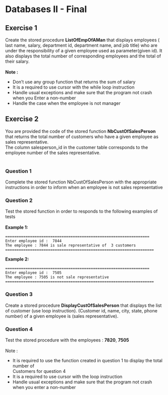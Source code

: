 # Databases II - Final

## Exercise 1
Create the stored procedure **ListOfEmpOfAMan** that displays employees ( last 
name, salary, department id, department name, and job title) who are under the responsibility 
of a given employee used as parameter(given id). It also displays the total number of 
corresponding employees and the total of their salary.
<br><br>
**Note :**
- Don’t use any group function that returns the sum of salary
- It is a required to use cursor with the while loop instruction
- Handle usual exceptions and make sure that the program not crash when you Enter a non-number
- Handle the case when the employee is not manager    

## Exercise 2
You are provided the code of the stored function **NbCustOfSalesPerson** that returns the total 
number of customers who have a given employee as sales representative.  <br>
The column salesperson_id in the customer table corresponds to the employee number of the
sales representative. 
<br><br>
### Question 1
Complete the stored function NbCustOfSalesPerson with the appropriate 
instructions in order to inform when an employee is not sales representative 

### Question 2
Test the stored function in order to responds to the following examples of tests <br><br>
**Example 1:**
```
================================================================ 
Enter employee id :  7844 
The employee : 7844 is sale representative of  3 customers 
==================================================================
```
**Example 2:**
```
================================================================ 
Enter employee id :  7505 
The employee : 7505 is not sale representative 
==================================================================
```
### Question 3
Create a stored procedure **DisplayCustOfSalesPerson** that displays the list of customer (use loop instruction). (Customer id, name, city, state, phone number) of a given employee is (sales representative).

### Question 4
Test the stored procedure with the employees : **7820**, **7505** 
<br><br>
Note :  
- It is required to use the function created in question 1 to display the total number of  
Customers for question 4
- It is a required to use cursor with the loop instruction
- Handle usual exceptions and make sure that the program not crash when you enter a non-number  
